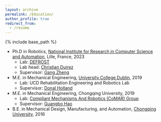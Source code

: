 ```yaml
---
layout: archive
permalink: /Education/
author_profile: true
redirect_from:
  - /resume
---
```


{% include base_path %}

* Ph.D in Robotics, <a href="https://www.inria.fr/en">National Institute for Research in Computer Science and Automation</a>, Lille, France, 2023
  * Lab: <a href="https://www.defrost.inria.fr">DEFROST</a>
  * Lab head: <a href="https://scholar.google.fr/citations?user=sAA2koIAAAAJ&hl=fr">Christian Duirez</a>
  * Supervisor: <a href="http://researchers.lille.inria.fr/~gzheng/research.html">Gang Zheng</a>
* M.E. in Mechanical Engineering, <a href="https://www.ucd.ie/">University College Dublin</a>, 2019
  * Lab: UCD Rehabilitation Engineering and Robotics Lab
  * Supervisor: <a href="https://scholar.google.com/citations?user=nw2UkdcAAAAJ&hl=en">Donal Holland</a>
* M.E. in Mechanical Engineering, Chongqing University, 2019
  * Lab: <a href="https://sites.google.com/site/doctorghao/members">Compliant Mechanisms And Robotics (CoMAR) Group</a>
  * Supervisor: <a href="https://scholar.google.com/citations?user=ZhNhhEsAAAAJ&hl=en">Guangbo Hao</a>
* B.E. in Mechanical Design, Manufacturing, and Automation, <a href="https://english.cqu.edu.cn/">Chongqing University</a>, 2016

